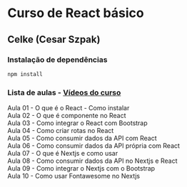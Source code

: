 # Curso de React básico
## Celke (Cesar Szpak)

### Instalação de dependências

```bash
npm install
```

### Lista de aulas - [Vídeos do curso](https://www.youtube.com/watch?v=tPdoxF0kunU&list=PLmY5AEiqDWwDSteAR-56wL9LjHPK0mrYE)

Aula 01 - O que é o React - Como instalar  
Aula 02 - O que é componente no React  
Aula 03 - Como integrar o React com Bootstrap  
Aula 04 - Como criar rotas no React  
Aula 05 - Como consumir dados da API com React  
Aula 06 - Como consumir dados da API própria com React  
Aula 07 - O que é Nextjs e como usar  
Aula 08 - Como consumir dados da API no Nextjs e React  
Aula 09 - Como integrar o Nextjs com o Bootstrap  
Aula 10 - Como usar Fontawesome no Nextjs  